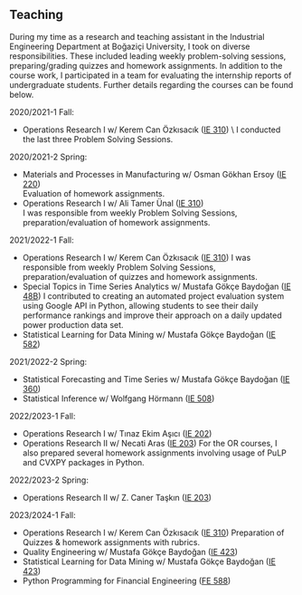 ## Teaching

During my time as a research and teaching assistant in the Industrial Engineering Department at Boğaziçi University, I took on diverse responsibilities. These included leading weekly problem-solving sessions, preparing/grading quizzes and homework assignments. In addition to the course work, I participated in a team for evaluating the internship reports of undergraduate students. Further details regarding the courses can be found below.

2020/2021-1 Fall:
* Operations Research I w/ Kerem Can Özkısacık ([IE 310](/Syllabus/fall20-310.pdf)) \\
I conducted the last three Problem Solving Sessions.

2020/2021-2 Spring:
* Materials and Processes in Manufacturing w/ Osman Gökhan Ersoy ([IE 220](/Syllabus/spring21-220.pdf))  
Evaluation of homework assignments.  
* Operations Research I w/ Ali Tamer Ünal ([IE 310](/Syllabus/spring21-310.pdf))  
I was responsible from weekly Problem Solving Sessions, preparation/evaluation of homework assignments.

2021/2022-1 Fall:
* Operations Research I w/ Kerem Can Özkısacık ([IE 310](/Syllabus/fall21-310.pdf))
I was responsible from weekly Problem Solving Sessions, preparation/evaluation of quizzes and homework assignments.
*	Special Topics in Time Series Analytics w/ Mustafa Gökçe Baydoğan ([IE 48B](/Syllabus/fall21-48b.pdf))
I contributed to creating an automated project evaluation system using Google API in Python, allowing students to see their daily performance rankings and improve their approach on a daily updated power production data set.
*	Statistical Learning for Data Mining w/ Mustafa Gökçe Baydoğan ([IE 582](/Syllabus/fall21-582.pdf)) 

2021/2022-2 Spring:
*	Statistical Forecasting and Time Series w/ Mustafa Gökçe Baydoğan ([IE 360](/Syllabus/spring22-360.pdf))
*	Statistical Inference w/ Wolfgang Hörmann ([IE 508](/Syllabus/spring22-508.pdf)) 

2022/2023-1 Fall:
* Operations Research I w/ Tınaz Ekim Aşıcı ([IE 202](/Syllabus/fall22-202.pdf))
* Operations Research II w/ Necati Aras ([IE 203](/Syllabus/fall22-203.pdf)) 
For the OR courses, I also prepared several homework assignments involving usage of PuLP and CVXPY packages in Python. 

2022/2023-2 Spring:
* Operations Research II w/ Z. Caner Taşkın ([IE 203](/Syllabus/spring-203.pdf)) 

2023/2024-1 Fall:
* Operations Research I w/ Kerem Can Özkısacık ([IE 310](/Syllabus/fall23-310.pdf))
Preparation of Quizzes & homework assignments with rubrics.
*	Quality Engineering w/ Mustafa Gökçe Baydoğan ([IE 423](/Syllabus/fall23-582.pdf))
*	Statistical Learning for Data Mining w/ Mustafa Gökçe Baydoğan ([IE 423](/Syllabus/fall23-423.pdf))
*	Python Programming for Financial Engineering ([FE 588](/Syllabus/fall23-588.pdf))




